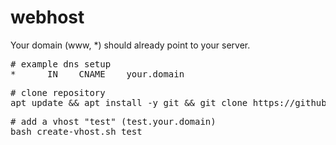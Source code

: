 # webhost

Your domain (www, *) should already point to your server.

<pre>
# example dns setup
*      IN    CNAME    your.domain
</pre>

<pre>
# clone repository
apt update && apt install -y git && git clone https://github.com/zarat/webhost && cd webhost && bash init.sh
</pre>

<pre>
# add a vhost "test" (test.your.domain)
bash create-vhost.sh test
</pre>
